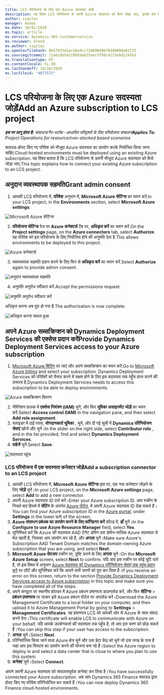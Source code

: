 ```yaml
---
title: LCS परियोजना के लिए एक Azure सदस्यता जोड़ें
description: यह विषय LCS परियोजना से अपनी Azure सदस्यता को कैसे जोड़ा जाए, इसके बारे में जानकारी प्रदान करता है.
author: sigitac
manager: Annbe
ms.date: 10/01/2020
ms.topic: article
ms.service: dynamics-365-customerservice
ms.reviewer: kfend
ms.author: sigitac
ms.openlocfilehash: 0b5703542ac58adcc710890d9676dd0090a82f25
ms.sourcegitcommit: 11a61db54119503e82faec5f99c4273e8d1247e5
ms.translationtype: HT
ms.contentlocale: hi-IN
ms.lasthandoff: 10/16/2020
ms.locfileid: "4077571"
---
```

# <a name="add-an-azure-subscription-to-lcs-project"></a><span data-ttu-id="9d500-103">LCS परियोजना के लिए एक Azure सदस्यता जोड़ें</span><span class="sxs-lookup"><span data-stu-id="9d500-103">Add an Azure subscription to LCS project</span></span>

<span data-ttu-id="9d500-104">_**इस पर लागू होता है:** संसाधन/गैर-स्टॉक -आधारित परिदृश्यों के लिए परियोजना संचालन_</span><span class="sxs-lookup"><span data-stu-id="9d500-104">_**Applies To:** Project Operations for resource/non-stocked based scenarios_</span></span>

<span data-ttu-id="9d500-105">क्लाउड-होस्ट किए गए परिवेश को मौजूदा Azure सदस्यता का उपयोग करके नियोजित किया जाना चाहिए.</span><span class="sxs-lookup"><span data-stu-id="9d500-105">Cloud-hosted environments must be deployed using an existing Azure subscription.</span></span> <span data-ttu-id="9d500-106">यह विषय बताता है कि LCS परियोजना से अपनी मौजूदा Azure सदस्यता को कैसे जोड़ा जाए.</span><span class="sxs-lookup"><span data-stu-id="9d500-106">This topic explains how to connect your existing Azure subscription to an LCS project.</span></span> 

## <a name="grant-admin-consent"></a><span data-ttu-id="9d500-107">अनुदान व्यवस्थापक सहमति</span><span class="sxs-lookup"><span data-stu-id="9d500-107">Grant admin consent</span></span>

1. <span data-ttu-id="9d500-108">आपकी LCS परियोजना में, **परिवेश** अनुभाग में, **Microsoft Azure सेटिंग्स** का चयन करें.</span><span class="sxs-lookup"><span data-stu-id="9d500-108">In your LCS project, in the **Environments** section, select **Microsoft Azure settings**.</span></span>

![Microsoft Azure सेटिंग्स](./media/1MicrosoftAzureSettings.png)

2. <span data-ttu-id="9d500-110">**परियोजना सेटिंग्स** पेज पर **Azure कनेक्टर्स** टैब पर, **अधिकृत करें** का चयन करें.</span><span class="sxs-lookup"><span data-stu-id="9d500-110">On the **Project settings** page, on the **Azure connectors** tab, select **Authorize**.</span></span> <span data-ttu-id="9d500-111">यह परिवेश को इस परियोजना के लिए नियोजित होने की अनुमति देता है.</span><span class="sxs-lookup"><span data-stu-id="9d500-111">This allows environments to be deployed to this project.</span></span>

![Azure कनेक्टर्स](./media/2AzureConnectors.png)

3. <span data-ttu-id="9d500-113">व्यवस्थापक सहमति प्रदान करने के लिए फिर से **अधिकृत करें** का चयन करें.</span><span class="sxs-lookup"><span data-stu-id="9d500-113">Select **Authorize** again to provide admin consent.</span></span>

![अनुदान व्यवस्थापक सहमति](./media/3GrantAdminConsent.png)

4. <span data-ttu-id="9d500-115">अनुमति अनुरोध स्वीकार करें.</span><span class="sxs-lookup"><span data-stu-id="9d500-115">Accept the permissions request.</span></span>

![अनुमति अनुरोध स्वीकार करें](./media/4AcceptPermissionRequest.png)

<span data-ttu-id="9d500-117">अधिकृत करना अब पूरा हो गया है.</span><span class="sxs-lookup"><span data-stu-id="9d500-117">The authorization is now complete.</span></span> 

![अधिकृत करना सफल हुआ](./media/5AuthorizationComplete.png)

## <a name="provide-dynamics-deployment-services-access-to-your-azure-subscription"></a><a name="provide"></a><span data-ttu-id="9d500-119">अपने Azure सब्सक्रिप्शन को Dynamics Deployment Services की एक्सेस प्रदान करें</span><span class="sxs-lookup"><span data-stu-id="9d500-119">Provide Dynamics Deployment Services access to your Azure subscription</span></span>

1. <span data-ttu-id="9d500-120">[Microsoft Azure बिलिंग](https://portal.azure.com/#blade/Microsoft\_Azure\_Billing/SubscriptionsBlade) पर जाएं और अपने सब्सक्रिप्शन का चयन करें.</span><span class="sxs-lookup"><span data-stu-id="9d500-120">Go to [Microsoft Azure billing](https://portal.azure.com/#blade/Microsoft\_Azure\_Billing/SubscriptionsBlade) and select your subscription.</span></span> <span data-ttu-id="9d500-121">Dynamics Deployment Services को परिवेशों को तैनात करने में सक्षम होने के लिए इस सदस्यता तक पहुँच प्राप्त करने की ज़रूरत है.</span><span class="sxs-lookup"><span data-stu-id="9d500-121">Dynamics Deployment Services needs to access this subscription to be able to deploy environments.</span></span>

![Azure सब्सक्रिप्शन विवरण](./media/6AzureSubscription.png)

2. <span data-ttu-id="9d500-123">नेविगेशन फ़लक में **एक्सेस नियंत्रण (IAM)** चुनें, और फिर **भूमिका असाइनमेंट जोड़ें** का चयन करें.</span><span class="sxs-lookup"><span data-stu-id="9d500-123">Select **Access control (IAM)** in the navigation pane, and then select **Add role assignment**.</span></span>
3. <span data-ttu-id="9d500-124">स्लाइडर में दाईं तरफ, **योगदानकर्ता भूमिका** , चुनें, और दी गई सूची में **Dynamics परिनियोजन सेवाएं** खोजें और चुनें।</span><span class="sxs-lookup"><span data-stu-id="9d500-124">In the slider on the right side, select **Contributor role** , and in the list provided, find and select **Dynamics Deployment Services**.</span></span> 
4. <span data-ttu-id="9d500-125">**सहेजें** चुनें.</span><span class="sxs-lookup"><span data-stu-id="9d500-125">Select **Save**.</span></span>

![सदस्यता पहुंच](./media/7SubscriptionAccess.png)

### <a name="add-a-subscription-connector-to-an-lcs-project"></a><span data-ttu-id="9d500-127">LCS परियोजना में एक सदस्यता कनेक्टर जोड़ें</span><span class="sxs-lookup"><span data-stu-id="9d500-127">Add a subscription connector to an LCS project</span></span>

1. <span data-ttu-id="9d500-128">आपकी LCS परियोजना में, **Microsoft Azure सेटिंग्स** पृष्ठ पर, एक नया कनेक्टर जोड़ने के लिए **जोड़ें** चुनें।</span><span class="sxs-lookup"><span data-stu-id="9d500-128">In your LCS project, on the **Microsoft Azure settings** page, select **Add** to add a new connector.</span></span>
2. <span data-ttu-id="9d500-129">अपनी Azure सदस्यता ID दर्ज करें।</span><span class="sxs-lookup"><span data-stu-id="9d500-129">Enter your Azure subscription ID.</span></span> <span data-ttu-id="9d500-130">आप स्क्रीन के निचले बाएं हिस्से में  **सेटिंग**  के अंतर्गत [Azure पोर्टल](https://ms.portal.azure.com/), में अपनी Azure सदस्यता ID देख सकते हैं।</span><span class="sxs-lookup"><span data-stu-id="9d500-130">You can find your Azure subscription ID in the [Azure portal](https://ms.portal.azure.com/), under  **Settings**  in the lower left of the screen.</span></span>
3. <span data-ttu-id="9d500-131">**Azure संसाधन प्रबंधक का उपयोग करने के लिए कॉन्फ़िगर करें** फ़ील्ड में, **हाँ** चुनें।</span><span class="sxs-lookup"><span data-stu-id="9d500-131">In the **Configure to use Azure Resource Manager** field, select **Yes**.</span></span>
4. <span data-ttu-id="9d500-132">सुनिश्चित करें कि Azure की सदस्यता AAD टेनेंट डोमेन उस डोमेन-मालिक Azure सदस्यता से मेल खाती है, जिसका आप उपयोग कर रहे हैं, और **अगला** चुनें।</span><span class="sxs-lookup"><span data-stu-id="9d500-132">Make sure Azure's Subscription AAD Tenant Domain matches the domain-owning Azure subscription that you are using, and select **Next**.</span></span>
5. <span data-ttu-id="9d500-133">**Microsoft Azure सेटअप** स्क्रीन पर, पुष्टि करने के लिए **अगला** चुनें।</span><span class="sxs-lookup"><span data-stu-id="9d500-133">On the **Microsoft Azure Setup** screen, select **Next** to confirm.</span></span> <span data-ttu-id="9d500-134">यदि आप इस स्क्रीन पर कोई त्रुटि पाते हैं, तो इस विषय में अनुभाग [Azure सदस्यता को Dynamics परिनियोजन सेवाएं तक पहुंच प्रदान करें](#provide) पर लौटें और सुनिश्चित करें कि आपने सभी चरणों को पूरा कर लिया है।</span><span class="sxs-lookup"><span data-stu-id="9d500-134">If you receive an error on this screen, return to the section [Provide Dynamics Deployment Services access to Azure subscription](#provide) in this topic and make sure you have completed all of the steps.</span></span>
6. <span data-ttu-id="9d500-135">अपने कंप्यूटर पर स्थानीय फ़ोल्डर में Azure प्रबंधन प्रमाणपत्र डाउनलोड करें, और फिर **सेटिंग्स** > **प्रबंधन प्रमाणपत्र** पर जाकर इसे Azure प्रबंधन पोर्टल पर अपलोड करें।</span><span class="sxs-lookup"><span data-stu-id="9d500-135">Download the Azure Management Certificate to a local folder on your computer, and then upload it to Azure Management Portal by going to **Settings** > **Management Certificates**.</span></span> <span data-ttu-id="9d500-136">यह प्रमाणपत्र LCS को आपकी ओर से Azure के साथ संवाद करने देगा।</span><span class="sxs-lookup"><span data-stu-id="9d500-136">This certificate will enable LCS to communicate with Azure on your behalf.</span></span> <span data-ttu-id="9d500-137">यदि आपके उपयोगकर्ता की सदस्यता तक पहुँच है, तो आप इस चरण को छोड़ सकते हैं।</span><span class="sxs-lookup"><span data-stu-id="9d500-137">You can skip this step if your user has access to the subscription.</span></span>
7. <span data-ttu-id="9d500-138">**अगला** चुनें।</span><span class="sxs-lookup"><span data-stu-id="9d500-138">Select  **Next**.</span></span>
8. <span data-ttu-id="9d500-139">परिनियोजित किया जाने वाला Azure क्षेत्र चुनें और उस डेटा केंद्र को चुनें जो उस जगह के पास है जहां आप इस सिस्टम का उपयोग करने की योजना बना रहे हैं।</span><span class="sxs-lookup"><span data-stu-id="9d500-139">Select the Azure region to deploy in and select a data center that is close to where you plan to use this system.</span></span>
9.  <span data-ttu-id="9d500-140">**कनेक्ट** चुनें।</span><span class="sxs-lookup"><span data-stu-id="9d500-140">Select  **Connect**.</span></span>

<span data-ttu-id="9d500-141">आपने अपनी Azure सदस्यता को सफलतापूर्वक कनेक्ट कर लिया है।</span><span class="sxs-lookup"><span data-stu-id="9d500-141">You have successfully connected your Azure subscription.</span></span> <span data-ttu-id="9d500-142">अब आप Dynamics 365 Finance क्लाउड द्वारा होस्ट किए गए परिवेश परिनियोजित कर सकते हैं।</span><span class="sxs-lookup"><span data-stu-id="9d500-142">You can now deploy Dynamics 365 Finance cloud-hosted environments.</span></span>


